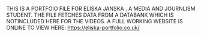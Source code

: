 THIS IS A PORTFOIO FILE FOR ELISKA JANSKA . A MEDIA AND JOURNLISM STUDENT. THE FILE FETCHES DATA FROM A DATABANK WHICH IS NOTINCLUDED HERE FOR THE VIDEOS.
A FULL WORKING WEBSITE IS ONLINE TO VIEW HERE:
https://eliska-portfolio.co.uk/
